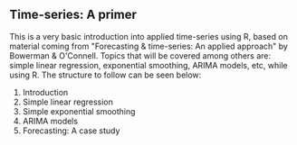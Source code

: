 ## Time-series: A primer
This is a very basic introduction into applied time-series using R, based on material coming from "Forecasting & time-series: An applied approach" by Bowerman & O'Connell. Topics that will be covered among others are: simple linear regression, exponential smoothing, ARIMA models, etc, while using R. The structure to follow can be seen below:

1. Introduction
2. Simple linear regression
3. Simple exponential smoothing
4. ARIMA models
5. Forecasting: A case study

